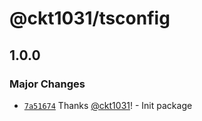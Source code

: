 # @ckt1031/tsconfig

## 1.0.0

### Major Changes

- [`7a51674`](https://github.com/ckt1031/nodejs-config/commit/7a5167409ee870c89bdd5ec1b5ee17e94d5db165) Thanks [@ckt1031](https://github.com/ckt1031)! - Init package
